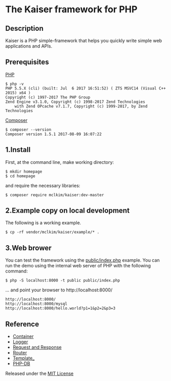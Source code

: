 # The Kaiser framework for PHP

## Description

Kaiser is a PHP simple-framework that helps you quickly write simple web applications and APIs.

## Prerequisites

[PHP](http://php.net/)
```
$ php -v
PHP 5.5.X (cli) (built: Jul  6 2017 16:51:52) ( ZTS MSVC14 (Visual C++ 2015) x64 )
Copyright (c) 1997-2017 The PHP Group
Zend Engine v3.1.0, Copyright (c) 1998-2017 Zend Technologies
    with Zend OPcache v7.1.7, Copyright (c) 1999-2017, by Zend Technologies
```
[Composer](https://getcomposer.org/)
```
$ composer --version
Composer version 1.5.1 2017-08-09 16:07:22
```

## 1.Install
First, at the command line, make working directory:
```
$ mkdir homepage
$ cd homepage
```
and require the necessary libraries:
```
$ composer require mclkim/kaiser:dev-master
```

## 2.Example copy on local development
The following is a working example. 
```
$ cp -rf vendor/mclkim/kaiser/example/* .
```

## 3.Web brower
You can test the framework using the [public/index.php](public/index.php)
example. You can run the demo using the internal web server of PHP with the
following command:
```
$ php -S localhost:8000 -t public public/index.php
```
... and point your browser to http://localhost:8000/ 

```
http://localhost:8000/
http://localhost:8000/mysql
http://localhost:8000/hello.world?p1=1&p2=2&p3=3
```
## Reference
 * [Container](https://github.com/silexphp/Pimple)
 * [Logger](https://github.com/katzgrau/KLogger) 
 * [Request and Response](https://github.com/auraphp/Aura.Web)
 * [Router](https://github.com/nikic/FastRoute)
 * [Template_](http://www.xtac.net)
 * [PHP-DB](https://github.com/delight-im/PHP-DB)

Released under the [MIT License](LICENSE)